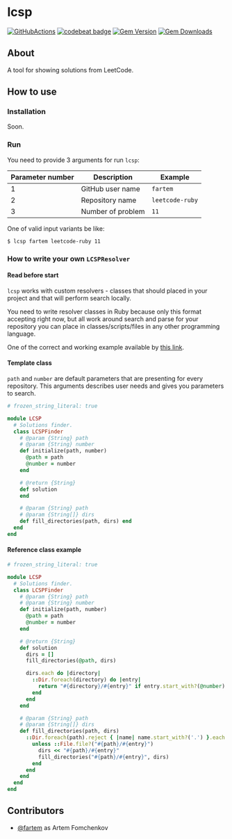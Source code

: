 # lcsp

[![GitHubActions](https://github.com/fartem/distincter2/workflows/Build/badge.svg)](https://github.com/fartem/distincter2/actions?branch=master)
[![codebeat badge](https://codebeat.co/badges/eca07972-3b5a-4b3c-a424-a277ce8128b7)](https://codebeat.co/projects/github-com-fartem-lcsp-master)
[![Gem Version](https://badge.fury.io/rb/lcsp.svg)](https://badge.fury.io/rb/lcsp)
[![Gem Downloads](https://img.shields.io/gem/dt/lcsp)](https://badge.fury.io/rb/lcsp)

## About

A tool for showing solutions from LeetCode.

## How to use

### Installation

Soon.

### Run

You need to provide 3 arguments for run `lcsp`:

| Parameter number | Description       | Example         |
|------------------|-------------------|-----------------|
| 1                | GitHub user name  | `fartem`        |
| 2                | Repository name   | `leetcode-ruby` |
| 3                | Number of problem | `11`            |

One of valid input variants be like:

```shell
$ lcsp fartem leetcode-ruby 11
```

### How to write your own `LCSPResolver`

#### Read before start

`lcsp` works with custom resolvers - classes that should placed in your project and that will perform
search locally.

You need to write resolver classes in Ruby because only this format accepting right now, but all work
around search and parse for your repository you can place in classes/scripts/files in any other programming language.

One of the correct and working example available
by [this link](https://github.com/fartem/leetcode-ruby/blob/master/lcsp/finder.rb).

#### Template class

`path` and `number` are default parameters that are presenting for every repository. This arguments describes user needs
and gives you parameters to search.

```ruby
# frozen_string_literal: true

module LCSP
  # Solutions finder.
  class LCSPFinder
    # @param {String} path
    # @param {String} number
    def initialize(path, number)
      @path = path
      @number = number
    end

    # @return {String}
    def solution
    end

    # @param {String} path
    # @param {String[]} dirs
    def fill_directories(path, dirs) end
  end
end
```

#### Reference class example

```ruby
# frozen_string_literal: true

module LCSP
  # Solutions finder.
  class LCSPFinder
    # @param {String} path
    # @param {String} number
    def initialize(path, number)
      @path = path
      @number = number
    end

    # @return {String}
    def solution
      dirs = []
      fill_directories(@path, dirs)

      dirs.each do |directory|
        ::Dir.foreach(directory) do |entry|
          return "#{directory}/#{entry}" if entry.start_with?(@number)
        end
      end
    end

    # @param {String} path
    # @param {String[]} dirs
    def fill_directories(path, dirs)
      ::Dir.foreach(path).reject { |name| name.start_with?('.') }.each do |entry|
        unless ::File.file?("#{path}/#{entry}")
          dirs << "#{path}/#{entry}"
          fill_directories("#{path}/#{entry}", dirs)
        end
      end
    end
  end
end
```

## Contributors

* [@fartem](https://github.com/fartem) as Artem Fomchenkov
